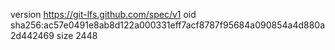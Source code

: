 version https://git-lfs.github.com/spec/v1
oid sha256:ac57e0491e8ab8d122a000331eff7acf8787f95684a090854a4d880a2d442469
size 2448
